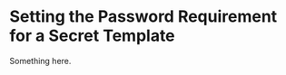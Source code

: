 [title]: # (Setting the Password Requirement for a Secret Template)
[tags]: # (XXX)
[priority]: # (5486)
# Setting the Password Requirement for a Secret Template
Something here.
